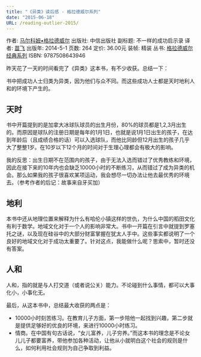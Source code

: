 ```yaml
---
title: "《异类》读后感 - 格拉德威尔系列"
date: "2015-06-18"
URL: /reading-outlier-2015/
---
```


作者: [马尔科姆•格拉德威尔](https://book.douban.com/search/%E9%A9%AC%E5%B0%94%E7%A7%91%E5%A7%86%E2%80%A2%E6%A0%BC%E6%8B%89%E5%BE%B7%E5%A8%81%E5%B0%94) 出版社: 中信出版社 副标题: 不一样的成功启示录 译者: [苗飞](https://book.douban.com/search/%E8%8B%97%E9%A3%9E) 出版年: 2014-5-1 页数: 264 定价: 36.00元 装帧: 精装 丛书: [格拉德威尔经典系列](https://book.douban.com/series/23756) ISBN: 9787508643946

昨天花了一天的时间看完了《异类》这本书，有不少收获。总结一下：

书中把成功人士归类为异类，因为他们与众不同。而这些成功人士都是天时地利人和的环境下产生的。

## 天时

书中开篇提到的是加拿大冰球队球员的出生月份，80%的球员都是1,2,3月出生的。而原因是球队的注册日期是每年的1月1日，也就是说1月1日出生的孩子，在达到年龄后（且成绩合格的话）可以入选球队，而他比同龄但12月出生的孩子几乎大了整整1岁。在10岁以下12个月的时间对于生理心理都会有极大的影响。

我的反思：出生日期不在范围内的孩子，由于无法入选而错过了优秀教练和环境，因此在接下来的10年内也会缺乏10000小时的不断练习，从而错过了成为异类的机会。那么如果我的孩子很喜欢某项运动，我会想尽一切办法让他去最优秀的环境去。（参考作者的后记：故事来自牙买加）

## 地利

本书中还从地理位置来解释为什么有哈伦小镇这样的世仇，为什么中国的稻田文化有利于数学。地域文化对于一个人的影响非常大。书中一开篇在引言中就提到罗塞托之谜，以及现在硅谷中的大部分财富掌握在犹太人手中。这些事实都说明了一个良好的地域文化对于成功太重要了。针对这点，我能做什么呢？思索中，暂时还没有答案。

## 人和

人和，指的就是与人打交道（或者说公关）能力。不论碰到什么事情，都可以大事化小，小事化无。

最后，从这本书中，总结最大收获的两点是：

- 10000小时刻苦练习。在教育儿子方面，第一步陪他一起找到兴趣，第二步就是提供足够好的优良的环境，来进行10000小时练习。
- 情商。在中国有句古话说，“女儿富养，儿子穷养。”而这本书的理念是不论女儿儿子都要富养，带他参加各种活动，让他从小就明白这个社会的规则是什么，如何利用社会规则为自己争取到利益。
